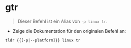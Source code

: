 # gtr

> Dieser Befehl ist ein Alias von `-p linux tr`.

- Zeige die Dokumentation für den originalen Befehl an:

`tldr {{[-p|--platform]}} linux tr`
